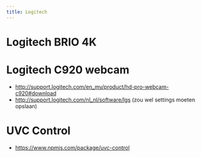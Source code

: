 ```yaml
---
title: Logitech
---
```


# Logitech BRIO 4K

# Logitech C920 webcam
* http://support.logitech.com/en_my/product/hd-pro-webcam-c920#download
* http://support.logitech.com/nl_nl/software/lgs (zou wel settings moeten opslaan)

# UVC Control
* https://www.npmjs.com/package/uvc-control